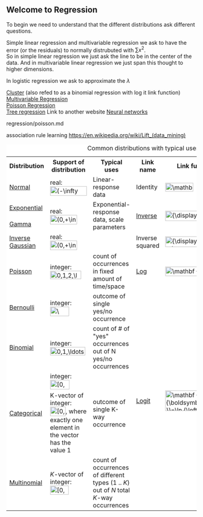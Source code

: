 <link rel="stylesheet" href="https://cdnjs.cloudflare.com/ajax/libs/KaTeX/0.7.1/katex.min.css" integrity="sha384-wITovz90syo1dJWVh32uuETPVEtGigN07tkttEqPv+uR2SE/mbQcG7ATL28aI9H0" crossorigin="anonymous">
<script src="https://cdnjs.cloudflare.com/ajax/libs/KaTeX/0.7.1/katex.min.js" integrity="sha384-/y1Nn9+QQAipbNQWU65krzJralCnuOasHncUFXGkdwntGeSvQicrYkiUBwsgUqc1" crossorigin="anonymous"></script>


## Welcome to Regression


To begin we need to understand that the different distributions ask different questions.

Simple linear regression and multivariable regression we ask to have the error (or the residuals) to normally distrubuted with $\sum{x^2}$.<br/>
So in simple linear regression we just ask the line to be in the center of the data. And in multivariable linear regression we just span this thought to higher dimensions.

In logistic regression we ask to approximate the $\lambda$

[Cluster](regression/Logisticregression.md) (also refed to as a binomial regression with log it link function)<br>
[Multivariable Regression](regression/multivarregression.md)<br>
[Poisson Regression](regression/poisson.md)<br>
[Tree regression](http://www.di.fc.ul.pt/~jpn/r/tree/tree.html) Link to another website
[Neural networks](neural.md)

regression/poisson.md

association rule learning https://en.wikipedia.org/wiki/Lift_(data_mining)


<table class="wikitable" style="background:white;">
<caption>Common distributions with typical uses and canonical link functions</caption>
<tbody><tr>
<th>Distribution</th>
<th>Support of distribution</th>
<th>Typical uses</th>
<th>Link name</th>
<th>Link function</th>
<th>Mean function</th>
</tr>
<tr>
<td><a href="/wiki/Normal_distribution" title="Normal distribution">Normal</a></td>
<td>real: <span class="mwe-math-element"><span class="mwe-math-mathml-inline mwe-math-mathml-a11y" style="display: none;"><math xmlns="http://www.w3.org/1998/Math/MathML">
  <semantics>
    <mrow class="MJX-TeXAtom-ORD">
      <mstyle displaystyle="true" scriptlevel="0">
        <mo stretchy="false">(</mo>
        <mo>−<!-- − --></mo>
        <mi mathvariant="normal">∞<!-- ∞ --></mi>
        <mo>,</mo>
        <mo>+</mo>
        <mi mathvariant="normal">∞<!-- ∞ --></mi>
        <mo stretchy="false">)</mo>
      </mstyle>
    </mrow>
    <annotation encoding="application/x-tex">{\displaystyle (-\infty ,+\infty )}</annotation>
  </semantics>
</math></span><img src="https://wikimedia.org/api/rest_v1/media/math/render/svg/e577bfa9ed1c0f83ed643206abae3cd2f234cf9c" class="mwe-math-fallback-image-inline" aria-hidden="true" style="vertical-align: -0.838ex; width:11.18ex; height:2.843ex;" alt="(-\infty ,+\infty )"></span></td>
<td>Linear-response data</td>
<td>Identity</td>
<td><span class="mwe-math-element"><span class="mwe-math-mathml-inline mwe-math-mathml-a11y" style="display: none;"><math xmlns="http://www.w3.org/1998/Math/MathML">
  <semantics>
    <mrow class="MJX-TeXAtom-ORD">
      <mstyle displaystyle="true" scriptlevel="0">
        <mrow class="MJX-TeXAtom-ORD">
          <mi mathvariant="bold">X</mi>
        </mrow>
        <mrow class="MJX-TeXAtom-ORD">
          <mi mathvariant="bold-italic">β<!-- β --></mi>
        </mrow>
        <mo>=</mo>
        <mi>μ<!-- μ --></mi>
        <mspace width="thinmathspace"></mspace>
        <mspace width="negativethinmathspace"></mspace>
      </mstyle>
    </mrow>
    <annotation encoding="application/x-tex">{\displaystyle \mathbf {X} {\boldsymbol {\beta }}=\mu \,\!}</annotation>
  </semantics>
</math></span><img src="https://wikimedia.org/api/rest_v1/media/math/render/svg/63238c06f9c1927aee60b40fec3adccd419cf32a" class="mwe-math-fallback-image-inline" aria-hidden="true" style="vertical-align: -0.838ex; margin-right: -0.387ex; width:8.483ex; height:2.676ex;" alt="\mathbf {X} {\boldsymbol {\beta }}=\mu \,\!"></span></td>
<td><span class="mwe-math-element"><span class="mwe-math-mathml-inline mwe-math-mathml-a11y" style="display: none;"><math xmlns="http://www.w3.org/1998/Math/MathML">
  <semantics>
    <mrow class="MJX-TeXAtom-ORD">
      <mstyle displaystyle="true" scriptlevel="0">
        <mi>μ<!-- μ --></mi>
        <mo>=</mo>
        <mrow class="MJX-TeXAtom-ORD">
          <mi mathvariant="bold">X</mi>
        </mrow>
        <mrow class="MJX-TeXAtom-ORD">
          <mi mathvariant="bold-italic">β<!-- β --></mi>
        </mrow>
        <mspace width="thinmathspace"></mspace>
        <mspace width="negativethinmathspace"></mspace>
      </mstyle>
    </mrow>
    <annotation encoding="application/x-tex">{\displaystyle \mu =\mathbf {X} {\boldsymbol {\beta }}\,\!}</annotation>
  </semantics>
</math></span><img src="https://wikimedia.org/api/rest_v1/media/math/render/svg/12c514082234f52d09595635789f474de0279b7d" class="mwe-math-fallback-image-inline" aria-hidden="true" style="vertical-align: -0.838ex; margin-right: -0.387ex; width:8.483ex; height:2.676ex;" alt="\mu =\mathbf {X} {\boldsymbol {\beta }}\,\!"></span></td>
</tr>
<tr>
<td><a href="/wiki/Exponential_distribution" title="Exponential distribution">Exponential</a></td>
<td rowspan="2">real: <span class="mwe-math-element"><span class="mwe-math-mathml-inline mwe-math-mathml-a11y" style="display: none;"><math xmlns="http://www.w3.org/1998/Math/MathML">
  <semantics>
    <mrow class="MJX-TeXAtom-ORD">
      <mstyle displaystyle="true" scriptlevel="0">
        <mo stretchy="false">(</mo>
        <mn>0</mn>
        <mo>,</mo>
        <mo>+</mo>
        <mi mathvariant="normal">∞<!-- ∞ --></mi>
        <mo stretchy="false">)</mo>
      </mstyle>
    </mrow>
    <annotation encoding="application/x-tex">{\displaystyle (0,+\infty )}</annotation>
  </semantics>
</math></span><img src="https://wikimedia.org/api/rest_v1/media/math/render/svg/de77e40eb7e2582eef8a5a1da1bc027b7d9a8d6e" class="mwe-math-fallback-image-inline" aria-hidden="true" style="vertical-align: -0.838ex; width:8.2ex; height:2.843ex;" alt="(0,+\infty )"></span></td>
<td rowspan="2">Exponential-response data, scale parameters</td>
<td rowspan="2"><a href="/wiki/Multiplicative_inverse" title="Multiplicative inverse">Inverse</a></td>
<td rowspan="2"><span class="mwe-math-element"><span class="mwe-math-mathml-inline mwe-math-mathml-a11y" style="display: none;"><math xmlns="http://www.w3.org/1998/Math/MathML">
  <semantics>
    <mrow class="MJX-TeXAtom-ORD">
      <mstyle displaystyle="true" scriptlevel="0">
        <mrow class="MJX-TeXAtom-ORD">
          <mi mathvariant="bold">X</mi>
        </mrow>
        <mrow class="MJX-TeXAtom-ORD">
          <mi mathvariant="bold-italic">β<!-- β --></mi>
        </mrow>
        <mo>=</mo>
        <msup>
          <mi>μ<!-- μ --></mi>
          <mrow class="MJX-TeXAtom-ORD">
            <mo>−<!-- − --></mo>
            <mn>1</mn>
          </mrow>
        </msup>
        <mspace width="thinmathspace"></mspace>
        <mspace width="negativethinmathspace"></mspace>
      </mstyle>
    </mrow>
    <annotation encoding="application/x-tex">{\displaystyle \mathbf {X} {\boldsymbol {\beta }}=\mu ^{-1}\,\!}</annotation>
  </semantics>
</math></span><img src="https://wikimedia.org/api/rest_v1/media/math/render/svg/35c753c466b330a78b576fc8727e188962cc604f" class="mwe-math-fallback-image-inline" aria-hidden="true" style="vertical-align: -0.838ex; margin-right: -0.387ex; width:10.83ex; height:3.176ex;" alt="{\displaystyle \mathbf {X} {\boldsymbol {\beta }}=\mu ^{-1}\,\!}"></span></td>
<td rowspan="2"><span class="mwe-math-element"><span class="mwe-math-mathml-inline mwe-math-mathml-a11y" style="display: none;"><math xmlns="http://www.w3.org/1998/Math/MathML">
  <semantics>
    <mrow class="MJX-TeXAtom-ORD">
      <mstyle displaystyle="true" scriptlevel="0">
        <mi>μ<!-- μ --></mi>
        <mo>=</mo>
        <mo stretchy="false">(</mo>
        <mrow class="MJX-TeXAtom-ORD">
          <mi mathvariant="bold">X</mi>
        </mrow>
        <mrow class="MJX-TeXAtom-ORD">
          <mi mathvariant="bold-italic">β<!-- β --></mi>
        </mrow>
        <msup>
          <mo stretchy="false">)</mo>
          <mrow class="MJX-TeXAtom-ORD">
            <mo>−<!-- − --></mo>
            <mn>1</mn>
          </mrow>
        </msup>
        <mspace width="thinmathspace"></mspace>
        <mspace width="negativethinmathspace"></mspace>
      </mstyle>
    </mrow>
    <annotation encoding="application/x-tex">{\displaystyle \mu =(\mathbf {X} {\boldsymbol {\beta }})^{-1}\,\!}</annotation>
  </semantics>
</math></span><img src="https://wikimedia.org/api/rest_v1/media/math/render/svg/77e75642db84d5f96e6c2ceb8b6c1deec1b41037" class="mwe-math-fallback-image-inline" aria-hidden="true" style="vertical-align: -0.838ex; margin-right: -0.387ex; width:12.66ex; height:3.176ex;" alt="{\displaystyle \mu =(\mathbf {X} {\boldsymbol {\beta }})^{-1}\,\!}"></span></td>
</tr>
<tr>
<td><a href="/wiki/Gamma_distribution" title="Gamma distribution">Gamma</a></td>
</tr>
<tr>
<td><a href="/wiki/Inverse_Gaussian_distribution" title="Inverse Gaussian distribution">Inverse<br>
Gaussian</a></td>
<td>real: <span class="mwe-math-element"><span class="mwe-math-mathml-inline mwe-math-mathml-a11y" style="display: none;"><math xmlns="http://www.w3.org/1998/Math/MathML">
  <semantics>
    <mrow class="MJX-TeXAtom-ORD">
      <mstyle displaystyle="true" scriptlevel="0">
        <mo stretchy="false">(</mo>
        <mn>0</mn>
        <mo>,</mo>
        <mo>+</mo>
        <mi mathvariant="normal">∞<!-- ∞ --></mi>
        <mo stretchy="false">)</mo>
      </mstyle>
    </mrow>
    <annotation encoding="application/x-tex">{\displaystyle (0,+\infty )}</annotation>
  </semantics>
</math></span><img src="https://wikimedia.org/api/rest_v1/media/math/render/svg/de77e40eb7e2582eef8a5a1da1bc027b7d9a8d6e" class="mwe-math-fallback-image-inline" aria-hidden="true" style="vertical-align: -0.838ex; width:8.2ex; height:2.843ex;" alt="(0,+\infty )"></span></td>
<td></td>
<td>Inverse<br>
squared</td>
<td><span class="mwe-math-element"><span class="mwe-math-mathml-inline mwe-math-mathml-a11y" style="display: none;"><math xmlns="http://www.w3.org/1998/Math/MathML">
  <semantics>
    <mrow class="MJX-TeXAtom-ORD">
      <mstyle displaystyle="true" scriptlevel="0">
        <mrow class="MJX-TeXAtom-ORD">
          <mi mathvariant="bold">X</mi>
        </mrow>
        <mrow class="MJX-TeXAtom-ORD">
          <mi mathvariant="bold-italic">β<!-- β --></mi>
        </mrow>
        <mo>=</mo>
        <msup>
          <mi>μ<!-- μ --></mi>
          <mrow class="MJX-TeXAtom-ORD">
            <mo>−<!-- − --></mo>
            <mn>2</mn>
          </mrow>
        </msup>
        <mspace width="thinmathspace"></mspace>
        <mspace width="negativethinmathspace"></mspace>
      </mstyle>
    </mrow>
    <annotation encoding="application/x-tex">{\displaystyle \mathbf {X} {\boldsymbol {\beta }}=\mu ^{-2}\,\!}</annotation>
  </semantics>
</math></span><img src="https://wikimedia.org/api/rest_v1/media/math/render/svg/0a3b87590326202b24e85ce5762989fd34bff8c2" class="mwe-math-fallback-image-inline" aria-hidden="true" style="vertical-align: -0.838ex; margin-right: -0.387ex; width:10.83ex; height:3.176ex;" alt="{\displaystyle \mathbf {X} {\boldsymbol {\beta }}=\mu ^{-2}\,\!}"></span></td>
<td><span class="mwe-math-element"><span class="mwe-math-mathml-inline mwe-math-mathml-a11y" style="display: none;"><math xmlns="http://www.w3.org/1998/Math/MathML">
  <semantics>
    <mrow class="MJX-TeXAtom-ORD">
      <mstyle displaystyle="true" scriptlevel="0">
        <mi>μ<!-- μ --></mi>
        <mo>=</mo>
        <mo stretchy="false">(</mo>
        <mrow class="MJX-TeXAtom-ORD">
          <mi mathvariant="bold">X</mi>
        </mrow>
        <mrow class="MJX-TeXAtom-ORD">
          <mi mathvariant="bold-italic">β<!-- β --></mi>
        </mrow>
        <msup>
          <mo stretchy="false">)</mo>
          <mrow class="MJX-TeXAtom-ORD">
            <mo>−<!-- − --></mo>
            <mn>1</mn>
            <mrow class="MJX-TeXAtom-ORD">
              <mo>/</mo>
            </mrow>
            <mn>2</mn>
          </mrow>
        </msup>
        <mspace width="thinmathspace"></mspace>
        <mspace width="negativethinmathspace"></mspace>
      </mstyle>
    </mrow>
    <annotation encoding="application/x-tex">{\displaystyle \mu =(\mathbf {X} {\boldsymbol {\beta }})^{-1/2}\,\!}</annotation>
  </semantics>
</math></span><img src="https://wikimedia.org/api/rest_v1/media/math/render/svg/9f2b2781a377e3d9ed78c1b1e026fda1e8895402" class="mwe-math-fallback-image-inline" aria-hidden="true" style="vertical-align: -0.838ex; margin-right: -0.387ex; width:14.319ex; height:3.343ex;" alt="{\displaystyle \mu =(\mathbf {X} {\boldsymbol {\beta }})^{-1/2}\,\!}"></span></td>
</tr>
<tr>
<td><a href="/wiki/Poisson_distribution" title="Poisson distribution">Poisson</a></td>
<td>integer: <span class="mwe-math-element"><span class="mwe-math-mathml-inline mwe-math-mathml-a11y" style="display: none;"><math xmlns="http://www.w3.org/1998/Math/MathML">
  <semantics>
    <mrow class="MJX-TeXAtom-ORD">
      <mstyle displaystyle="true" scriptlevel="0">
        <mn>0</mn>
        <mo>,</mo>
        <mn>1</mn>
        <mo>,</mo>
        <mn>2</mn>
        <mo>,</mo>
        <mo>…<!-- … --></mo>
      </mstyle>
    </mrow>
    <annotation encoding="application/x-tex">{\displaystyle 0,1,2,\ldots }</annotation>
  </semantics>
</math></span><img src="https://wikimedia.org/api/rest_v1/media/math/render/svg/b1da8ed7e74b31b6314f23f122a1198c104fcaad" class="mwe-math-fallback-image-inline" aria-hidden="true" style="vertical-align: -0.671ex; width:9.386ex; height:2.509ex;" alt="0,1,2,\ldots "></span></td>
<td>count of occurrences in fixed amount of time/space</td>
<td><a href="/wiki/Natural_logarithm" title="Natural logarithm">Log</a></td>
<td><span class="mwe-math-element"><span class="mwe-math-mathml-inline mwe-math-mathml-a11y" style="display: none;"><math xmlns="http://www.w3.org/1998/Math/MathML">
  <semantics>
    <mrow class="MJX-TeXAtom-ORD">
      <mstyle displaystyle="true" scriptlevel="0">
        <mrow class="MJX-TeXAtom-ORD">
          <mi mathvariant="bold">X</mi>
        </mrow>
        <mrow class="MJX-TeXAtom-ORD">
          <mi mathvariant="bold-italic">β<!-- β --></mi>
        </mrow>
        <mo>=</mo>
        <mi>ln</mi>
        <mo>⁡<!-- ⁡ --></mo>
        <mrow class="MJX-TeXAtom-ORD">
          <mo stretchy="false">(</mo>
          <mi>μ<!-- μ --></mi>
          <mo stretchy="false">)</mo>
        </mrow>
        <mspace width="thinmathspace"></mspace>
        <mspace width="negativethinmathspace"></mspace>
      </mstyle>
    </mrow>
    <annotation encoding="application/x-tex">{\displaystyle \mathbf {X} {\boldsymbol {\beta }}=\ln {(\mu )}\,\!}</annotation>
  </semantics>
</math></span><img src="https://wikimedia.org/api/rest_v1/media/math/render/svg/ef9f78b057c55a36d8b2516ba1f22a64f601fa1e" class="mwe-math-fallback-image-inline" aria-hidden="true" style="vertical-align: -0.838ex; margin-right: -0.387ex; width:12.66ex; height:2.843ex;" alt="\mathbf {X} {\boldsymbol {\beta }}=\ln {(\mu )}\,\!"></span></td>
<td><span class="mwe-math-element"><span class="mwe-math-mathml-inline mwe-math-mathml-a11y" style="display: none;"><math xmlns="http://www.w3.org/1998/Math/MathML">
  <semantics>
    <mrow class="MJX-TeXAtom-ORD">
      <mstyle displaystyle="true" scriptlevel="0">
        <mi>μ<!-- μ --></mi>
        <mo>=</mo>
        <mi>exp</mi>
        <mo>⁡<!-- ⁡ --></mo>
        <mrow class="MJX-TeXAtom-ORD">
          <mo stretchy="false">(</mo>
          <mrow class="MJX-TeXAtom-ORD">
            <mi mathvariant="bold">X</mi>
          </mrow>
          <mrow class="MJX-TeXAtom-ORD">
            <mi mathvariant="bold-italic">β<!-- β --></mi>
          </mrow>
          <mo stretchy="false">)</mo>
        </mrow>
        <mspace width="thinmathspace"></mspace>
        <mspace width="negativethinmathspace"></mspace>
      </mstyle>
    </mrow>
    <annotation encoding="application/x-tex">{\displaystyle \mu =\exp {(\mathbf {X} {\boldsymbol {\beta }})}\,\!}</annotation>
  </semantics>
</math></span><img src="https://wikimedia.org/api/rest_v1/media/math/render/svg/b8cdcc2a7f1ac3de2da641254ab17cd120d1ce5e" class="mwe-math-fallback-image-inline" aria-hidden="true" style="vertical-align: -0.838ex; margin-right: -0.387ex; width:14.284ex; height:2.843ex;" alt="\mu =\exp {(\mathbf {X} {\boldsymbol {\beta }})}\,\!"></span></td>
</tr>
<tr>
<td><a href="/wiki/Bernoulli_distribution" title="Bernoulli distribution">Bernoulli</a></td>
<td>integer: <span class="mwe-math-element"><span class="mwe-math-mathml-inline mwe-math-mathml-a11y" style="display: none;"><math xmlns="http://www.w3.org/1998/Math/MathML">
  <semantics>
    <mrow class="MJX-TeXAtom-ORD">
      <mstyle displaystyle="true" scriptlevel="0">
        <mo fence="false" stretchy="false">{</mo>
        <mn>0</mn>
        <mo>,</mo>
        <mn>1</mn>
        <mo fence="false" stretchy="false">}</mo>
      </mstyle>
    </mrow>
    <annotation encoding="application/x-tex">{\displaystyle \{0,1\}}</annotation>
  </semantics>
</math></span><img src="https://wikimedia.org/api/rest_v1/media/math/render/svg/28de5781698336d21c9c560fb1cbb3fb406923eb" class="mwe-math-fallback-image-inline" aria-hidden="true" style="vertical-align: -0.838ex; width:5.736ex; height:2.843ex;" alt="\{0,1\}"></span></td>
<td>outcome of single yes/no occurrence</td>
<td rowspan="5"><a href="/wiki/Logit" title="Logit">Logit</a></td>
<td rowspan="5"><span class="mwe-math-element"><span class="mwe-math-mathml-inline mwe-math-mathml-a11y" style="display: none;"><math xmlns="http://www.w3.org/1998/Math/MathML">
  <semantics>
    <mrow class="MJX-TeXAtom-ORD">
      <mstyle displaystyle="true" scriptlevel="0">
        <mrow class="MJX-TeXAtom-ORD">
          <mi mathvariant="bold">X</mi>
        </mrow>
        <mrow class="MJX-TeXAtom-ORD">
          <mi mathvariant="bold-italic">β<!-- β --></mi>
        </mrow>
        <mo>=</mo>
        <mi>ln</mi>
        <mo>⁡<!-- ⁡ --></mo>
        <mrow class="MJX-TeXAtom-ORD">
          <mrow>
            <mo>(</mo>
            <mrow class="MJX-TeXAtom-ORD">
              <mfrac>
                <mi>μ<!-- μ --></mi>
                <mrow>
                  <mn>1</mn>
                  <mo>−<!-- − --></mo>
                  <mi>μ<!-- μ --></mi>
                </mrow>
              </mfrac>
            </mrow>
            <mo>)</mo>
          </mrow>
        </mrow>
        <mspace width="thinmathspace"></mspace>
        <mspace width="negativethinmathspace"></mspace>
      </mstyle>
    </mrow>
    <annotation encoding="application/x-tex">{\displaystyle \mathbf {X} {\boldsymbol {\beta }}=\ln {\left({\frac {\mu }{1-\mu }}\right)}\,\!}</annotation>
  </semantics>
</math></span><img src="https://wikimedia.org/api/rest_v1/media/math/render/svg/b1399fce891de947b987e2e8ae8abd942316a681" class="mwe-math-fallback-image-inline" aria-hidden="true" style="vertical-align: -2.505ex; margin-right: -0.387ex; width:19.132ex; height:6.176ex;" alt="\mathbf {X} {\boldsymbol {\beta }}=\ln {\left({\frac {\mu }{1-\mu }}\right)}\,\!"></span></td>
<td rowspan="5"><span class="mwe-math-element"><span class="mwe-math-mathml-inline mwe-math-mathml-a11y" style="display: none;"><math xmlns="http://www.w3.org/1998/Math/MathML">
  <semantics>
    <mrow class="MJX-TeXAtom-ORD">
      <mstyle displaystyle="true" scriptlevel="0">
        <mi>μ<!-- μ --></mi>
        <mo>=</mo>
        <mrow class="MJX-TeXAtom-ORD">
          <mfrac>
            <mrow>
              <mi>exp</mi>
              <mo>⁡<!-- ⁡ --></mo>
              <mrow class="MJX-TeXAtom-ORD">
                <mo stretchy="false">(</mo>
                <mrow class="MJX-TeXAtom-ORD">
                  <mi mathvariant="bold">X</mi>
                </mrow>
                <mrow class="MJX-TeXAtom-ORD">
                  <mi mathvariant="bold-italic">β<!-- β --></mi>
                </mrow>
                <mo stretchy="false">)</mo>
              </mrow>
            </mrow>
            <mrow>
              <mn>1</mn>
              <mo>+</mo>
              <mi>exp</mi>
              <mo>⁡<!-- ⁡ --></mo>
              <mrow class="MJX-TeXAtom-ORD">
                <mo stretchy="false">(</mo>
                <mrow class="MJX-TeXAtom-ORD">
                  <mi mathvariant="bold">X</mi>
                </mrow>
                <mrow class="MJX-TeXAtom-ORD">
                  <mi mathvariant="bold-italic">β<!-- β --></mi>
                </mrow>
                <mo stretchy="false">)</mo>
              </mrow>
            </mrow>
          </mfrac>
        </mrow>
        <mo>=</mo>
        <mrow class="MJX-TeXAtom-ORD">
          <mfrac>
            <mn>1</mn>
            <mrow>
              <mn>1</mn>
              <mo>+</mo>
              <mi>exp</mi>
              <mo>⁡<!-- ⁡ --></mo>
              <mrow class="MJX-TeXAtom-ORD">
                <mo stretchy="false">(</mo>
                <mo>−<!-- − --></mo>
                <mrow class="MJX-TeXAtom-ORD">
                  <mi mathvariant="bold">X</mi>
                </mrow>
                <mrow class="MJX-TeXAtom-ORD">
                  <mi mathvariant="bold-italic">β<!-- β --></mi>
                </mrow>
                <mo stretchy="false">)</mo>
              </mrow>
            </mrow>
          </mfrac>
        </mrow>
        <mspace width="thinmathspace"></mspace>
        <mspace width="negativethinmathspace"></mspace>
      </mstyle>
    </mrow>
    <annotation encoding="application/x-tex">{\displaystyle \mu ={\frac {\exp {(\mathbf {X} {\boldsymbol {\beta }})}}{1+\exp {(\mathbf {X} {\boldsymbol {\beta }})}}}={\frac {1}{1+\exp {(-\mathbf {X} {\boldsymbol {\beta }})}}}\,\!}</annotation>
  </semantics>
</math></span><img src="https://wikimedia.org/api/rest_v1/media/math/render/svg/edc5319ec8c1afe66476e8fc9c12710965ddfdca" class="mwe-math-fallback-image-inline" aria-hidden="true" style="vertical-align: -2.671ex; margin-right: -0.387ex; width:38.306ex; height:6.509ex;" alt="\mu ={\frac {\exp {(\mathbf {X} {\boldsymbol {\beta }})}}{1+\exp {(\mathbf {X} {\boldsymbol {\beta }})}}}={\frac {1}{1+\exp {(-\mathbf {X} {\boldsymbol {\beta }})}}}\,\!"></span></td>
</tr>
<tr>
<td><a href="/wiki/Binomial_distribution" title="Binomial distribution">Binomial</a></td>
<td>integer: <span class="mwe-math-element"><span class="mwe-math-mathml-inline mwe-math-mathml-a11y" style="display: none;"><math xmlns="http://www.w3.org/1998/Math/MathML">
  <semantics>
    <mrow class="MJX-TeXAtom-ORD">
      <mstyle displaystyle="true" scriptlevel="0">
        <mn>0</mn>
        <mo>,</mo>
        <mn>1</mn>
        <mo>,</mo>
        <mo>…<!-- … --></mo>
        <mo>,</mo>
        <mi>N</mi>
      </mstyle>
    </mrow>
    <annotation encoding="application/x-tex">{\displaystyle 0,1,\ldots ,N}</annotation>
  </semantics>
</math></span><img src="https://wikimedia.org/api/rest_v1/media/math/render/svg/4f0dabd0eecff746a5377991354a67ea28a4e684" class="mwe-math-fallback-image-inline" aria-hidden="true" style="vertical-align: -0.671ex; width:10.674ex; height:2.509ex;" alt="0,1,\ldots ,N"></span></td>
<td>count of # of "yes" occurrences out of N yes/no occurrences</td>
</tr>
<tr>
<td rowspan="2"><a href="/wiki/Categorical_distribution" title="Categorical distribution">Categorical</a></td>
<td>integer: <span class="mwe-math-element"><span class="mwe-math-mathml-inline mwe-math-mathml-a11y" style="display: none;"><math xmlns="http://www.w3.org/1998/Math/MathML">
  <semantics>
    <mrow class="MJX-TeXAtom-ORD">
      <mstyle displaystyle="true" scriptlevel="0">
        <mo stretchy="false">[</mo>
        <mn>0</mn>
        <mo>,</mo>
        <mi>K</mi>
        <mo stretchy="false">)</mo>
      </mstyle>
    </mrow>
    <annotation encoding="application/x-tex">{\displaystyle [0,K)}</annotation>
  </semantics>
</math></span><img src="https://wikimedia.org/api/rest_v1/media/math/render/svg/aa074207d3bea2e879410172ce89ba2435d37d11" class="mwe-math-fallback-image-inline" aria-hidden="true" style="vertical-align: -0.838ex; width:5.866ex; height:2.843ex;" alt="[0,K)"></span></td>
<td rowspan="2">outcome of single K-way occurrence</td>
</tr>
<tr>
<td>K-vector of integer: <span class="mwe-math-element"><span class="mwe-math-mathml-inline mwe-math-mathml-a11y" style="display: none;"><math xmlns="http://www.w3.org/1998/Math/MathML">
  <semantics>
    <mrow class="MJX-TeXAtom-ORD">
      <mstyle displaystyle="true" scriptlevel="0">
        <mo stretchy="false">[</mo>
        <mn>0</mn>
        <mo>,</mo>
        <mn>1</mn>
        <mo stretchy="false">]</mo>
      </mstyle>
    </mrow>
    <annotation encoding="application/x-tex">{\displaystyle [0,1]}</annotation>
  </semantics>
</math></span><img src="https://wikimedia.org/api/rest_v1/media/math/render/svg/738f7d23bb2d9642bab520020873cccbef49768d" class="mwe-math-fallback-image-inline" aria-hidden="true" style="vertical-align: -0.838ex; width:4.705ex; height:2.843ex;" alt="[0,1]"></span>, where exactly one element in the vector has the value 1</td>
</tr>
<tr>
<td><a href="/wiki/Multinomial_distribution" title="Multinomial distribution">Multinomial</a></td>
<td><i>K</i>-vector of integer: <span class="mwe-math-element"><span class="mwe-math-mathml-inline mwe-math-mathml-a11y" style="display: none;"><math xmlns="http://www.w3.org/1998/Math/MathML">
  <semantics>
    <mrow class="MJX-TeXAtom-ORD">
      <mstyle displaystyle="true" scriptlevel="0">
        <mo stretchy="false">[</mo>
        <mn>0</mn>
        <mo>,</mo>
        <mi>N</mi>
        <mo stretchy="false">]</mo>
      </mstyle>
    </mrow>
    <annotation encoding="application/x-tex">{\displaystyle [0,N]}</annotation>
  </semantics>
</math></span><img src="https://wikimedia.org/api/rest_v1/media/math/render/svg/703d57dca548a7f9d927247c2a27b67666aebdd5" class="mwe-math-fallback-image-inline" aria-hidden="true" style="vertical-align: -0.838ex; width:5.606ex; height:2.843ex;" alt="[0,N]"></span></td>
<td>count of occurrences of different types (1 .. <i>K</i>) out of <i>N</i> total <i>K</i>-way occurrences</td>
</tr>
</tbody></table>
